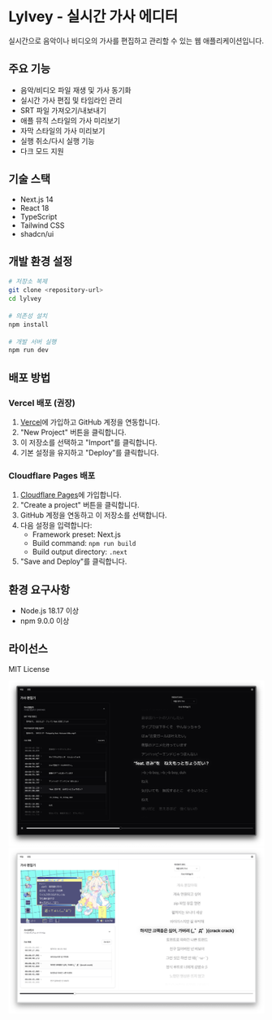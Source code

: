 # Lylvey - 실시간 가사 에디터

실시간으로 음악이나 비디오의 가사를 편집하고 관리할 수 있는 웹 애플리케이션입니다.

## 주요 기능

- 음악/비디오 파일 재생 및 가사 동기화
- 실시간 가사 편집 및 타임라인 관리
- SRT 파일 가져오기/내보내기
- 애플 뮤직 스타일의 가사 미리보기
- 자막 스타일의 가사 미리보기
- 실행 취소/다시 실행 기능
- 다크 모드 지원

## 기술 스택

- Next.js 14
- React 18
- TypeScript
- Tailwind CSS
- shadcn/ui

## 개발 환경 설정

```bash
# 저장소 복제
git clone <repository-url>
cd lylvey

# 의존성 설치
npm install

# 개발 서버 실행
npm run dev
```

## 배포 방법

### Vercel 배포 (권장)

1. [Vercel](https://vercel.com)에 가입하고 GitHub 계정을 연동합니다.
2. "New Project" 버튼을 클릭합니다.
3. 이 저장소를 선택하고 "Import"를 클릭합니다.
4. 기본 설정을 유지하고 "Deploy"를 클릭합니다.

### Cloudflare Pages 배포

1. [Cloudflare Pages](https://pages.cloudflare.com/)에 가입합니다.
2. "Create a project" 버튼을 클릭합니다.
3. GitHub 계정을 연동하고 이 저장소를 선택합니다.
4. 다음 설정을 입력합니다:
   - Framework preset: Next.js
   - Build command: `npm run build`
   - Build output directory: `.next`
5. "Save and Deploy"를 클릭합니다.

## 환경 요구사항

- Node.js 18.17 이상
- npm 9.0.0 이상

## 라이선스

MIT License

![앱 미리보기](./src/readme-file/SCR-20250317-byrj.png)
![앱 미리보기](./src/readme-file/SCR-20250317-cayy.png)